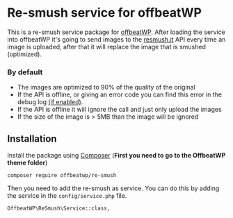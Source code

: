 # Re-smush service for offbeatWP

This is a re-smush service package for [offbeatWP](https://github.com/offbeatwp). After loading the service into offbeatWP it's going to send images to the [resmush.it](https://resmush.it) API every time an image is uploaded, after that it will replace the image that is smushed (optimized). 

### By default
- The images are optimized to 90% of the quality of the original
- If the API is offline, or giving an error code you can find this error in the debug log [(if enabled)](https://wordpress.org/support/article/debugging-in-wordpress/).
- If the API is offline it will ignore the call and just only upload the images
- If the size of the image is > 5MB than the image will be ignored

## Installation
Install the package using [Composer](https://getcomposer.org/) (**First you need to go to the OffbeatWP theme folder**)

```
composer require offbeatwp/re-smush
```

Then you need to add the re-smush as service. You can do this by adding the service in the `config/service.php` file.
```
OffbeatWP\ReSmush\Service::class,
```

